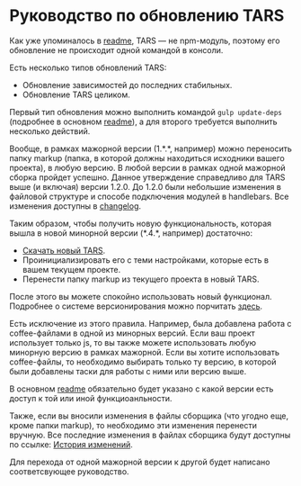 # Руководство по обновлению TARS

Как уже упоминалось в [readme](../README.md), TARS — не npm-модуль, поэтому его обновление не происходит одной командой в консоли.

Есть несколько типов обновлений TARS:

* Обновление зависимостей до последних стабильных.
* Обновление TARS целиком.

Первый тип обновления можно выполнить командой `gulp update-deps` (подробнее в основном [readme](../README.md#%D0%9E%D1%81%D0%BD%D0%BE%D0%B2%D0%BD%D1%8B%D0%B5-%D0%BA%D0%BE%D0%BC%D0%B0%D0%BD%D0%B4%D1%8B)), а для второго требуется выполнить несколько действий.

Вообще, в рамках мажорной версии (1.\*.\*, например) можно переносить папку markup (папка, в которой должны находиться исходники вашего проекта), в любую версию. В любой версии в рамках одной мажорной сборка пройдет успешно. Данное утверждение справедливо для TARS выше (и включая) версии 1.2.0. До 1.2.0 были небольшие изменения в файловой структуре и способе подключения модулей в handlebars. Все изменения доступны в [changelog](changelog.md).

Таким образом, чтобы получить новую функциональность, которая вышла в новой минорной версии (\*.4.\*, например) достаточно:

* [Скачать новый TARS](https://github.com/2gis/tars/archive/master.zip).
* Проинициализировать его с теми настройками, которые есть в вашем текущем проекте.
* Перенести папку markup из текущего проекта в новый TARS.

После этого вы можете спокойно использовать новый функционал.
Подробнее о системе версионирования можно порчитать [здесь](http://semver.org/lang/ru).

Есть исключение из этого правила. Например, была добавлена работа с coffee-файлами в одной из минорных версий. Если ваш проект использует только js, то вы также можете использовать любую минорную версию в рамках мажорной. Если вы хотите использовать coffee-файлы, то необходимо выбирать только ту версию, в которой были добавлены таски для работы с ними или версию выше.

В основном [readme](../README.md) обязательно будет указано с какой версии есть доступ к той или иной функциоанльности.

Также, если вы вносили изменения в файлы сборщика (что угодно еще, кроме папки markup), то необходимо эти изменения перенести вручную. Все последние изменения в файлах сборщика будут доступны по ссылке: [История изменений](changelog.md).

Для перехода от одной мажорной версии к другой будет написано соответсвующее руководство.
